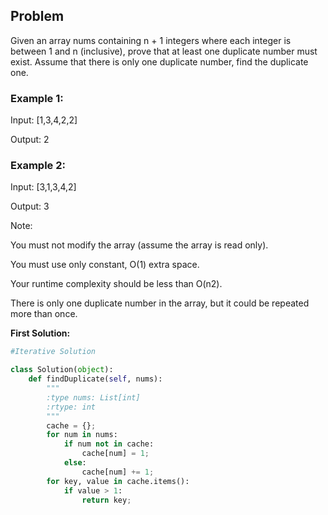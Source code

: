 ## Problem

Given an array nums containing n + 1 integers where each integer is between 1 and n (inclusive), prove that at least one duplicate number must exist. Assume that there is only one duplicate number, find the duplicate one.

### Example 1:

Input: [1,3,4,2,2]

Output: 2

### Example 2:

Input: [3,1,3,4,2]

Output: 3

Note:

You must not modify the array (assume the array is read only).

You must use only constant, O(1) extra space.

Your runtime complexity should be less than O(n2).

There is only one duplicate number in the array, but it could be repeated more than once.

**First Solution:**
```python
#Iterative Solution

class Solution(object):
    def findDuplicate(self, nums):
        """
        :type nums: List[int]
        :rtype: int
        """
        cache = {};
        for num in nums:
            if num not in cache:
                cache[num] = 1;
            else:
                cache[num] += 1;
        for key, value in cache.items():
            if value > 1:
                return key;
```

